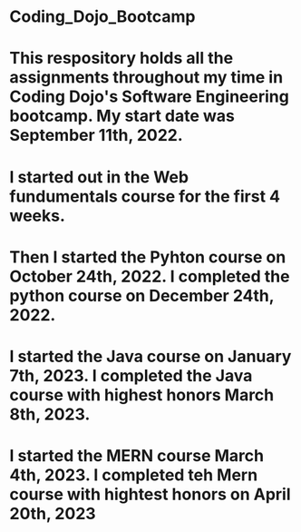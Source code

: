 # Coding_Dojo_Bootcamp
# This respository holds all the assignments throughout my time in Coding Dojo's Software Engineering bootcamp. My start date was September 11th, 2022. 
# I started out in the Web fundumentals course for the first 4 weeks. 
# Then I started the Pyhton course on October 24th, 2022. I completed the python course on December 24th, 2022. 
# I started the Java course on January 7th, 2023. I completed the Java course with highest honors March 8th, 2023.
# I started the MERN course March 4th, 2023. I completed teh Mern course with hightest honors on April 20th, 2023
